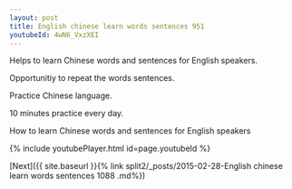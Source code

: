 ```yaml
---
layout: post
title: English chinese learn words sentences 951 
youtubeId: 4wN6_VxzXEI
---
```

 
 
Helps to learn Chinese words and sentences for English speakers.

Opportunitiy to repeat the words sentences. 

Practice Chinese language. 
 
10 minutes practice every day. 
 
How to learn Chinese words and sentences for English speakers 
 
{% include youtubePlayer.html id=page.youtubeId %}
 
 
[Next]({{ site.baseurl }}{% link  split2/_posts/2015-02-28-English chinese learn words sentences 1088 .md%})
 
